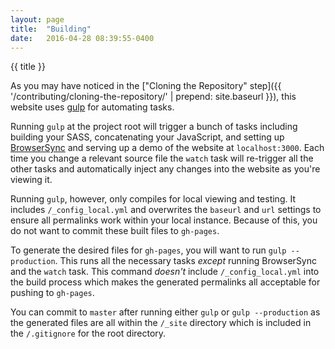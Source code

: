 ```yaml
---
layout: page
title:  "Building"
date:   2016-04-28 08:39:55-0400
---
```


{{ title }}

As you may have noticed in the ["Cloning the Repository" step]({{ '/contributing/cloning-the-repository/' | prepend: site.baseurl }}), this website uses [gulp](http://gulpjs.com/) for automating tasks.

Running `gulp` at the project root will trigger a bunch of tasks including building your SASS, concatenating your JavaScript, and setting up [BrowserSync](https://www.browsersync.io/) and serving up a demo of the website at `localhost:3000`. Each time you change a relevant source file the `watch` task will re-trigger all the other tasks and automatically inject any changes into the website as you're viewing it.

Running `gulp`, however, only compiles for local viewing and testing. It includes `/_config_local.yml` and overwrites the `baseurl` and `url` settings to ensure all permalinks work within your local instance. Because of this, you do not want to commit these built files to `gh-pages`.

To generate the desired files for `gh-pages`, you will want to run `gulp --production`. This runs all the necessary tasks *except* running BrowserSync and the `watch` task. This command *doesn't* include `/_config_local.yml` into the build process which makes the generated permalinks all acceptable for pushing to `gh-pages`.

You can commit to `master` after running either `gulp` or `gulp --production` as the generated files are all within the `/_site` directory which is included in the `/.gitignore` for the root directory.